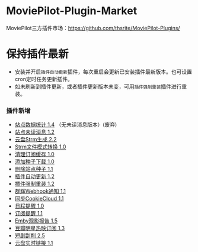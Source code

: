 # MoviePilot-Plugin-Market

MoviePilot三方插件市场：https://github.com/thsrite/MoviePilot-Plugins/

# 保持插件最新

- 安装并开启`插件自动更新`插件，每次重启会更新已安装插件最新版本。也可设置cron定时任务更新插件。
- 如未刷新到插件更新，或者插件更新版本未变，可用`插件强制重装`插件进行重装。

### 插件新增

- [站点数据统计 1.4](docs%2FSiteStatisticNoMsg.md) （无未读消息版本）(废弃)
- [站点未读消息 1.2](docs%2FSiteUnreadMsg.md)
- [云盘Strm生成 2.2](docs%2FCloudStrm.md)
- [Strm文件模式转换 1.0](docs%2FStrmConvert.md)
- [清理订阅缓存 1.0](docs%2FSubscribeClear.md)
- [添加种子下载 1.0](docs%2FDownloadTorrent.md)
- [删除站点种子 1.1](docs%2FRemoveTorrent.md)
- [插件自动更新 1.2](docs%2FPluginAutoUpdate.md)
- [插件强制重装 1.2](docs%2FPluginReInstall.md)
- [群辉Webhook通知 1.1](docs%2FSynologyNotify.md)
- [同步CookieCloud 1.1](docs%2FSyncCookieCloud.md)
- [日程提醒 1.0](docs%2FScheduleReminder.md)
- [订阅提醒 1.1](docs%2FSubscribeReminder.md)
- [Emby观影报告 1.5](docs%2FEmbyReporter.md)
- [豆瓣明星热映订阅 1.3](docs%2FActorSubscribe.md)
- [短剧刮削 2.5](docs%2FShortPlayMonitor.md)
- [云盘实时链接 1.1](docs%2FCloudLinkMonitor.md)


